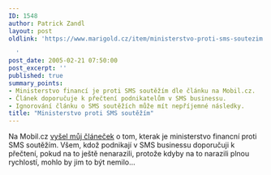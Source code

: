 ```yaml
---
ID: 1548
author: Patrick Zandl
layout: post
oldlink: 'https://www.marigold.cz/item/ministerstvo-proti-sms-soutezim

  '
post_date: 2005-02-21 07:50:00
post_excerpt: ''
published: true
summary_points:
- Ministerstvo financí je proti SMS soutěžím dle článku na Mobil.cz.
- Článek doporučuje k přečtení podnikatelům v SMS businessu.
- Ignorování článku o SMS soutěžích může mít nepříjemné následky.
title: "Ministerstvo proti SMS soutěžím"
---
```


<p>Na Mobil.cz <a href="http://mobil.idnes.cz/mob_operatori.asp?r=mob_operatori&amp;c=A050220_115312_mob_operatori_zan">vyšel můj článeček</a> o tom, kterak je ministerstvo financní proti SMS soutěžím. Všem, kdož podnikají v SMS businessu doporučuji k přečtení, pokud na to ještě nenarazili, protože kdyby na to narazili plnou rychlostí, mohlo by jim to být nemilo...
</p>